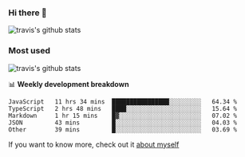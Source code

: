 ### Hi there 👋

<!--
**HondryTravis/HondryTravis** is a ✨ _special_ ✨ repository because its `README.md` (this file) appears on your GitHub profile.

Here are some ideas to get you started:

- 🔭 I’m currently working on ...
- 🌱 I’m currently learning ...
- 👯 I’m looking to collaborate on ...
- 🤔 I’m looking for help with ...
- 💬 Ask me about ...
- 📫 How to reach me: ...
- 😄 Pronouns: ...
- ⚡ Fun fact: ...
-->

![travis's github stats](https://github-readme-stats.vercel.app/api?username=HondryTravis&hide_title=true&hide=stars)
### Most used
![travis's github stats](https://github-readme-stats.anuraghazra1.vercel.app/api/top-langs/?username=HondryTravis&layout=compact&hide_title=true)

📊 **Weekly development breakdown**

<!--START_SECTION:waka-->
```text
JavaScript   11 hrs 34 mins  ████████████████░░░░░░░░░   64.34 % 
TypeScript   2 hrs 48 mins   ████░░░░░░░░░░░░░░░░░░░░░   15.64 % 
Markdown     1 hr 15 mins    █▓░░░░░░░░░░░░░░░░░░░░░░░   07.02 % 
JSON         43 mins         █░░░░░░░░░░░░░░░░░░░░░░░░   04.03 % 
Other        39 mins         █░░░░░░░░░░░░░░░░░░░░░░░░   03.69 % 
```
<!--END_SECTION:waka-->

If you want to know more, check out it [about myself](https://hondrytravis.github.io/)
